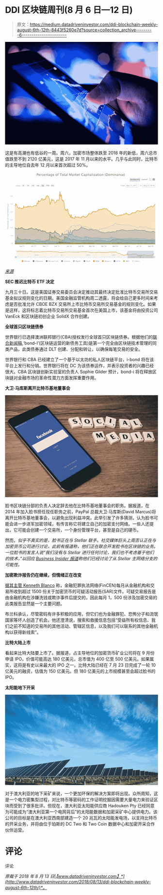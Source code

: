 # DDI 区块链周刊(8 月 6 日—12 日)

> 原文：<https://medium.datadriveninvestor.com/ddi-blockchain-weekly-august-6th-12th-8443f5260e7d?source=collection_archive---------6----------------------->

![](img/4d93b955a5cc23acb3b86191b9a0110d.png)

这是有高潮也有低谷的一周。周六，加密市场整体跌至 2018 年的新低，周六总市值跌至不到 2120 亿美元，这是 2017 年 11 月以来的水平。几乎与此同时，比特币的主导地位自去年 12 月以来首次超过 50%。

![](img/954eb1d771f43f43b47034ca5544fd9a.png)

[*来源*](https://coinmarketcap.com/charts/#dominance-percentage)

**SEC 推迟比特币 ETF 决定**

九月三十日。这是美国证券交易委员会决定推动其最终决定批准比特币交易所交易基金拟议规则变化的日期。美国金融监管机构周二透露，将会给自己更多时间来考虑是否批准允许 CBOE BZX 交易所上市比特币交易所交易基金的规则变化。如果是这样，这将标志着比特币交易所交易基金首次在美国上市，该基金将由投资公司 VanEck 和区块链初创企业 SolidX 合作创建。

**全球首只区块链债券**

世界银行已选择澳洲联邦银行(CBA)授权发行全球首只区块链债券。根据他们的[联合新闻稿](http://www.worldbank.org/en/news/press-release/2018/08/09/world-bank-mandates-commonwealth-bank-of-australia-for-worlds-first-blockchain-bond),‘bond-I’(区块链运营的新债务工具)是第一个完全由区块链技术管理的同类产品，此类债券通过 DLT 创建、分配和转让，以确保每笔交易的安全。

世界银行和 CBA 已经建立了一个基于以太坊的私人区块链平台，i-bond 将在该平台上发行和分销。世界银行将在 DC 为该债券运作，并表示投资者的兴趣已经很大。CBA 区块链创新实验室的负责人 Sophie Gilder 预计，bond-i 将在释放区块链对金融市场的革命性潜力方面发挥重要作用。

**大卫·马库斯离开比特币基地董事会**

![](img/a676986e80745db9def9f546ff4f9ae8.png)

脸书区块链分部的负责人决定辞去他在比特币基地董事会的职务。据报道，在 2014 年加入脸书担任现任职务之前，PayPal 总裁大卫·马库斯(David Marcus)将离开比特币基地董事会，以避免出现利益冲突。此举引发了许多猜测，认为脸书可能会进一步进军加密领域，有传言称它将建立自己的加密支付网络。一些人还提出，它可能会创建一个交易所，一个身份管理平台，甚至是自己的硬币。

然而，*似乎不真实的是，脸书正在与 Stellar 联手。社交媒体巨头上周否认正在与加密货币公司进行讨论，此前有报道称，他们正在联合开发脸书在区块链的业务。一位脸书的发言人说“我们没有与 Stellar 进行任何讨论，我们也不考虑基于他们的技术，”以回应 [Business Insider 报道](https://www.businessinsider.de/facebook-is-talking-to-cryptocurrency-stellar-about-making-a-big-move-into-crypto-2018-7?r=US&IR=T)称他们已经讨论了从 Stellar 主网络分支的可能性。*

**加密欺诈报告仍在继续，但情绪正在改变**

[据其主管 Kenneth Blanco](https://www.fincen.gov/news/speeches/prepared-remarks-fincen-director-kenneth-blanco-delivered-2018-chicago-kent-block) 称，金融犯罪执法网络(FinCEN)每月从金融机构和交易所收到超过 1500 份关于加密货币的可疑活动报告(SAR)文件。可疑交易报告是由金融机构在涉嫌洗钱或欺诈事件后提交的，因此每月 1，500 份涉及加密交易的此类报告显然是一个主要问题。

布兰科承认，尽管密码有许多积极的应用，但它们也为金融罪犯、恐怖分子和流氓国家等坏人创造了机会。他还澄清说，搜索和救援信息包括“受益所有权信息、我们之前不知道的交易所的其他活动、管辖区信息，以及我们可以联系的其他金融机构以获得新线索”。

**比特大陆上市**

看起来比特大陆要上市了。据报道，占主导地位的加密货币矿业公司将在 9 月份申请 IPO，价值可能高达 180 亿美元，总市值为 400 亿至 500 亿美元。如果属实，这将是有史以来最大的 IPO 之一。比特大陆已经在 7 月 23 日完成了一轮 10 亿美元的融资，估值为 150 亿美元。但 180 亿美元的上市规模甚至会超过脸书的 IPO。

**太阳能地下开采**

![](img/e4909ce404cdc40247b42d1c5dbb2edb.png)

对于澳大利亚的地下采矿来说，一个更加环保的解决方案即将出现。众所周知，这是一个电力密集型过程，对比特币等密码的工作证明挖掘因需要大量电力来验证区块而受到了很多批评。但现在，澳大利亚太阳能供应商 Hadouken Pty 已经同意为可能成为“澳大利亚第一个电网背后”的太阳能数据和加密采矿中心提供电力。该公司的目标是在澳大利亚西南部建造一个 20 兆瓦的太阳能发电场，以支持比特币的开采业务，并将由位于珀斯的 DC Two 和 Two Coin 数据中心和加密开采合作伙伴运营。

# 评论

评论

*原载于 2018 年 8 月 13 日*[*【www.datadriveninvestor.com】*](http://www.datadriveninvestor.com/2018/08/13/ddi-blockchain-weekly-august-6th-12th/)*。*